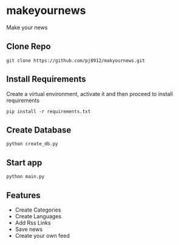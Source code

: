 # makeyournews
Make your news

## Clone Repo
```
git clone https://github.com/pj8912/makyournews.git
```

## Install Requirements

Create a virtual environment, activate it and then proceed to install requirements

```
pip install -r requirements.txt
```

## Create Database
```
python create_db.py
```
## Start app
```
python main.py
```
## Features
 - Create Categories
 - Create Languages
 - Add Rss Links
 - Save news
 - Create your own feed